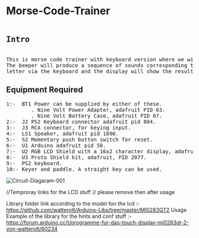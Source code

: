 # Morse-Code-Trainer
<pre>
<h2>Intro</h2>
This is morse code trainer with keyboard version where we will Connect a keyboard, a beeper and a display to the Arduino. 
The beeper will produce a sequence of sounds corresponding to a randomly picked character then we will input the corresponding
letter via the keyboard and the display will show the results (right vs. wrong + correct answer).
</pre>
## Equipment Required
<pre>
1:-  BT1 Power can be supplied by either of these.
        . Nine Volt Power Adapter, adafruit PID 63.
        . Nine Volt Battery Case, adafruit PID 67.
2:-  J2 PS2 Keyboard connector adafruit pid 804.
3:-  J3 RCA connector, for keying input.
4:-  LS1 Speaker, adafruit pid 1890.
5:-  S2 Momentary push button switch for reset.
6:-  U1 Arduino adafruit pid 50.
7:-  U2 RGB LCD Shield with a 16x2 character display, adafruit PID 714.
8:-  U3 Proto Shield kit, adafruit, PID 2077.
9:-  PS2 keyboard.
10:- Keyer and paddle. A straight key can be used.
</pre>

![Circuit-Diagaram-001](https://user-images.githubusercontent.com/106174790/175063364-ced09d17-ec7f-4a0a-b1aa-5ab7842960a4.PNG)



//Temproray links for the LCD stuff 
// please remove then after usage

Library folder link according to the model fon the lcd :- https://github.com/watterott/Arduino-Libs/tree/master/MI0283QT2
Usage Example of the library for the hints and conf stuff :- https://forum.arduino.cc/t/programme-fur-das-touch-display-mi0283qt-2-von-watterott/60234
